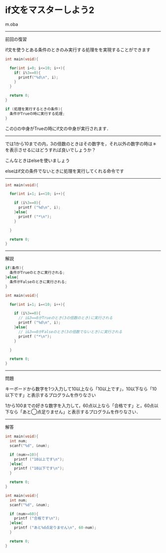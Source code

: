 # if文をマスターしよう2
m.oba

---

前回の復習

>>>

if文を使うとある条件のときのみ実行する処理をを実現することができます

>>>

```c
int main(void){

  for(int i=0; i<=10; i++){
    if( i%3==0){
      printf("%d\n", i);
    }
  }

  return 0;
}
```

>>>

```c
if (処理を実行するときの条件){
  条件がTrueの時に実行する処理;
}
```
この()の中身がTrueの時にif文の中身が実行されます．

---

では1から10までの内，3の倍数のときはその数字を，それ以外の数字の時は＊を表示させるにはどうすれば良いでしょうか？

>>>

こんなときはelseを使いましょう

>>>

elseはif文の条件でないときに処理を実行してくれる命令です

---

```c
int main(void){

  for(int i=1; i=<10; i++){

    if (i%3==0){
      printf ("%d\n", i);
    }else{
      printf ("*\n");
    }

  }

  return 0;
}
```

---

解説

>>>

```c
if(条件){
  条件がTrueのときに実行される;
}else{
  条件がFalseのときに実行される;
}
```

>>>

```c
int main(void){

  for(int i=1; i=<10; i++){

    if (i%3==0){
      // i&3==0がTrueのとき(3の倍数のとき)に実行される
      printf ("%d\n", i);
    }else{
      // i&3==0がFalseのとき(3の倍数でないとき)に実行される
      printf ("*\n");
    }

  }

  return 0;
}
```

---

問題

>>>

キーボードから数字を1つ入力して10以上なら「10以上です」，10以下なら「10以下です」と表示するプログラムを作りなさい

>>>

1から100までの好きな数字を入力して，60点以上なら「合格です」と，60点以下なら「あと◯点足りません」と表示するプログラムを作りなさい．

---

解答

>>>

```c
int main(void){
  int num;
  scanf("%d", &num);

  if (num>=10){
    printf ("10以上です\n");
  }else{
    printf ("10以下です\n");
  }

  return 0;
}
```

>>>

```c
int main(void){
  int num;
  scanf("%d", &num);

  if (num>=60){
    printf ("合格です\n");
  }else{
    printf ("あと%d点足りません\n", 60-num);
  }

  return 0;
}
```
